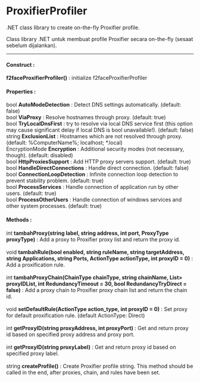 ProxifierProfiler
=================

.NET class library to create on-the-fly Proxifier profile.

Class library .NET untuk membuat profile Proxifier secara on-the-fly (sesaat sebelum dijalankan).

-----------------------------------------
<h4>Construct :</h4>
<b>f2faceProxifierProfiler()</b> : initialize f2faceProxifierProfiler

<h4>Properties :</h4>
bool <b>AutoModeDetection</b> : Detect DNS settings automatically. (default: false)<br/>
bool <b>ViaProxy</b> : Resolve hostnames through proxy. (default: true)<br/>
bool <b>TryLocalDnsFirst</b> : try to resolve via local DNS service first (this option may cause significant delay if local DNS is bool unavailable!). (default: false)<br/>
string <b>ExclusionList</b> : Hostnames which are not resolved through proxy. (default: %ComputerName%; localhost; *.local)<br/>
EncryptionMode <b>Encryption</b> : Additional security modes (not necessary, though). (default: disabled)<br/>
bool <b>HttpProxiesSupport</b> : Add HTTP proxy servers support. (default: true)<br/>
bool <b>HandleDirectConnections</b> : Handle direct connection. (default: false)<br/>
bool <b>ConnectionLoopDetection</b> : Infinite connection loop detection to prevent stability problem. (default: true)<br/>
bool <b>ProcessServices</b> : Handle connection of application run by other users. (default: true)<br/>
bool <b>ProcessOtherUsers</b> : Handle connection of windows services and other system processes. (default: true)

<h4>Methods :</h4>
int <b>tambahProxy(string label, string address, int port, ProxyType proxyType)</b> : Add a proxy to Proxifier proxy list and return the proxy id.<br/><br/>
void <b>tambahRule(bool enabled, string ruleName, string targetAddress, string Applications, string Ports, ActionType actionType, int proxyID = 0)</b> : Add a proxification rule.<br/><br/>
int <b>tambahProxyChain(ChainType chainType, string chainName, List<KeyValuePair<int, bool>> proxyIDList, int RedundancyTimeout = 30, bool RedundancyTryDirect = false)</b> : Add a proxy chain to Proxifier proxy chain list and return the chain id.<br/><br/>
void <b>setDefaultRule(ActionType action_type, int proxyID = 0)</b> : Set proxy for default proxification rule. (default ActionType: Direct)<br/><br/>
int <b>getProxyID(string proxyAddress, int proxyPort)</b> : Get and return proxy id based on specified proxy address and proxy port.<br/><br/>
int <b>getProxyID(string proxyLabel)</b> : Get and return proxy id based on specified proxy label.<br/><br/>
string <b>createProfile()</b> : Create Proxifier profile string. This method should be called in the end, after proxies, chain, and rules have been set.
